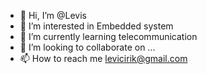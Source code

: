 - 👋 Hi, I’m @Levis
- 👀 I’m interested in Embedded system
- 🌱 I’m currently learning telecommunication 
- 💞️ I’m looking to collaborate on ...
- 📫 How to reach me levicirik@gmail.com

<!---
lchiri/lchiri is a ✨ special ✨ repository because its `README.md` (this file) appears on your GitHub profile.
You can click the Preview link to take a look at your changes.
--->
